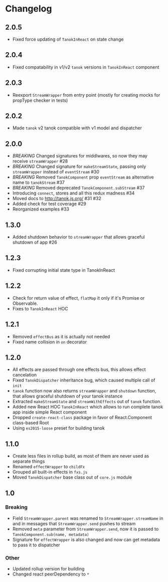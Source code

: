 # Changelog

## 2.0.5
* Fixed force updating of `TanokInReact` on state change

## 2.0.4
* Fixed compatability in v1/v2 `tanok` versions in `TanokInReact` component

## 2.0.3
* Reexport `StreamWrapper` from entry point (mostly for creating mocks for propType checker in tests)

## 2.0.2
* Made `tanok` v2 tanok compatible with v1 model and dispatcher

## 2.0.0
* *BREAKING* Changed signatures for middlwares, so now they may receive `streamWrapper` #28
* *BREAKING* Changed signature for `makeStreamState`, passing only `streamWrapper` instead of `eventStream` #30
* *BREAKING* Removed `TanokComponent` prop `eventStream` as alternative name to `tanokStream` #37
* *BREAKING* Removed deprecated `TanokComponent.subStream` #37
* Introducing `connect`, stores and all this redux madness #34
* Moved docs to http://tanok.js.org/ #31 #32
* Added check for test coverage #29
* Reorganized examples #33


## 1.3.0
* Added shutdown behavior to `streamWrapper` that allows graceful shutdown of app #26

## 1.2.3
* Fixed corrupting initial state type in TanokInReact

## 1.2.2
* Check for return value of effect, `flatMap` it only if it's Promise or Observable.
* Fixes to `TanokInReact` HOC

## 1.2.1
* Removed `effectBus` as it is actually not needed
* Fixed name collision in `on` decorator

## 1.2.0

* All effects are passed through one effects bus, this allows effect cancelation
* Fixed `TanokDispatcher` inheritance bug, which caused multiple call of `init`
* `tanok` function now also returns `streamWrapper` and `shutdown` function, that allows graceful shutdown of your tanok instance
* Extracted `makeStreamState` and `streamWithEffects` out of `tanok` function.
* Added new React HOC `TanokInReact` which allows to run complete tanok app inside simple React component
* Dropped `create-react-class` package in favor of React.Component class-based Root
* Using `es2015-loose` preset for building tanok


## 1.1.0

* Create less files in rollup build, as most of them are never used as separate things
* Renamed `effectWrapper` to `childFx`
* Grouped all built-in effects in `fxs.js`
* Moved `TanokDispatcher` base class out of `core.js` module


## 1.0

### Breaking
*  Field `StreamWrapper.parent` was renamed to `StreamWrapper.streamName` in  and in messages that `StreamWrapper.send` pushes to stream
* Removed `meta` parameter from `StreamWrapper.send`, now it is passed to `TanokComponent.sub(name, metadata)`
* Signature for `effectWrapper` is also changed and now can get metadata to pass it to dispatcher

### Other
* Updated rollup version for building
* Changed react peerDependency to `*`
